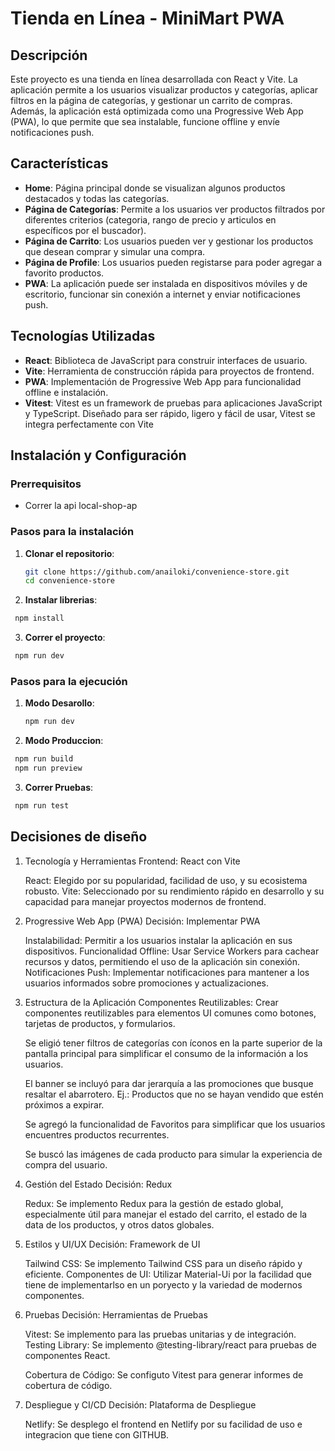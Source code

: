 # Tienda en Línea - MiniMart PWA

## Descripción

Este proyecto es una tienda en línea desarrollada con React y Vite. La aplicación permite a los usuarios visualizar productos y categorías, aplicar filtros en la página de categorías, y gestionar un carrito de compras. Además, la aplicación está optimizada como una Progressive Web App (PWA), lo que permite que sea instalable, funcione offline y envíe notificaciones push.

## Características

- **Home**: Página principal donde se visualizan algunos productos destacados y todas las categorías.
- **Página de Categorías**: Permite a los usuarios ver productos filtrados por diferentes criterios (categoria, rango de precio y articulos en específicos por el buscador).
- **Página de Carrito**: Los usuarios pueden ver y gestionar los productos que desean comprar y simular una compra.
- **Página de Profile**: Los usuarios pueden registarse para poder agregar a favorito productos.
- **PWA**: La aplicación puede ser instalada en dispositivos móviles y de escritorio, funcionar sin conexión a internet y enviar notificaciones push.

## Tecnologías Utilizadas

- **React**: Biblioteca de JavaScript para construir interfaces de usuario.
- **Vite**: Herramienta de construcción rápida para proyectos de frontend.
- **PWA**: Implementación de Progressive Web App para funcionalidad offline e instalación.
- **Vitest**: Vitest es un framework de pruebas para aplicaciones JavaScript y TypeScript. Diseñado para ser rápido, ligero y fácil de usar, Vitest se integra perfectamente con Vite

## Instalación y Configuración

### Prerrequisitos

- Correr la api local-shop-ap

### Pasos para la instalación

1. **Clonar el repositorio**:

   ```bash
   git clone https://github.com/anailoki/convenience-store.git
   cd convenience-store
   ```

2. **Instalar librerias**:

```bash
 npm install
```

3. **Correr el proyecto**:

```bash
 npm run dev
```

### Pasos para la ejecución

1. **Modo Desarollo**:

   ```bash
   npm run dev
   ```

2. **Modo Produccion**:

```bash
 npm run build
 npm run preview
```

3. **Correr Pruebas**:

```bash
 npm run test
```

## Decisiones de diseño

1.  Tecnología y Herramientas
    Frontend: React con Vite

    React: Elegido por su popularidad, facilidad de uso, y su ecosistema robusto.
    Vite: Seleccionado por su rendimiento rápido en desarrollo y su capacidad para manejar proyectos modernos de frontend.

2.  Progressive Web App (PWA)
    Decisión: Implementar PWA

    Instalabilidad: Permitir a los usuarios instalar la aplicación en sus dispositivos.
    Funcionalidad Offline: Usar Service Workers para cachear recursos y datos, permitiendo el uso de la aplicación sin conexión.
    Notificaciones Push: Implementar notificaciones para mantener a los usuarios informados sobre promociones y actualizaciones.

3.  Estructura de la Aplicación
    Componentes Reutilizables: Crear componentes reutilizables para elementos UI comunes como botones, tarjetas de productos, y formularios.

    Se eligió tener filtros de categorías con íconos en la parte superior de la pantalla principal para simplificar el consumo de la información a los usuarios.

    El banner se incluyó para dar jerarquía a las promociones que busque resaltar el abarrotero. Ej.: Productos que no se hayan vendido que estén próximos a expirar.

    Se agregó la funcionalidad de Favoritos para simplificar que los usuarios encuentres productos recurrentes.

    Se buscó las imágenes de cada producto para simular la experiencia de compra del usuario.

4.  Gestión del Estado
    Decisión: Redux

    Redux: Se implemento Redux para la gestión de estado global, especialmente útil para manejar el estado del carrito, el estado de la data de los productos, y otros datos globales.

5.  Estilos y UI/UX
    Decisión: Framework de UI

    Tailwind CSS: Se implemento Tailwind CSS para un diseño rápido y eficiente.
    Componentes de UI: Utilizar Material-Ui por la facilidad que tiene de implementarlso en un poryecto y la variedad de modernos componentes.

6.  Pruebas
    Decisión: Herramientas de Pruebas

    Vitest: Se implemento para las pruebas unitarias y de integración.
    Testing Library: Se implemento @testing-library/react para pruebas de componentes React.

    Cobertura de Código: Se configuto Vitest para generar informes de cobertura de código.

7.  Despliegue y CI/CD
    Decisión: Plataforma de Despliegue

    Netlify: Se desplego el frontend en Netlify por su facilidad de uso e integracion que tiene con GITHUB.
